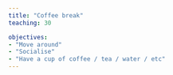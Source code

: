 ```yaml
---
title: "Coffee break"
teaching: 30

objectives:
- "Move around"
- "Socialise"
- "Have a cup of coffee / tea / water / etc"
---
```

